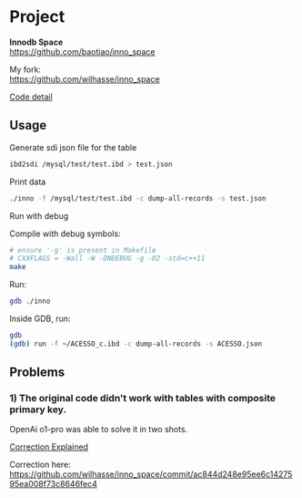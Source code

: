 # Project

**Innodb Space**  
https://github.com/baotiao/inno_space  

My fork:  
https://github.com/wilhasse/inno_space

[Code detail](./innodb_space_doc.md)

## Usage

Generate sdi json file for the table

```bash
ibd2sdi /mysql/test/test.ibd > test.json
```

Print data

```bash
./inno -f /mysql/test/test.ibd -c dump-all-records -s test.json
```

Run with debug

Compile with debug symbols:

```bash
# ensure '-g' is present in Makefile
# CXXFLAGS = -Wall -W -DNDEBUG -g -O2 -std=c++11
make
```

Run:

```bash
gdb ./inno
```

Inside GDB, run:

```bash
gdb
(gdb) run -f ~/ACESSO_c.ibd -c dump-all-records -s ACESSO.json
```

## Problems

### 1) The original code didn't work with tables with composite primary key.  
OpenAi o1-pro was able to solve it in two shots.  

[Correction Explained](./innodb_space_o1_fix.md)

Correction here:  
https://github.com/wilhasse/inno_space/commit/ac844d248e95ee6c1427595ea008f73c8646fec4



